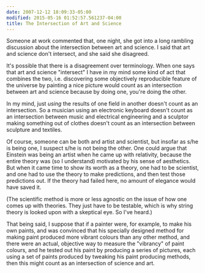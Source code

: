 ```yaml
---
date: 2007-12-12 18:09:33-05:00
modified: 2015-05-16 01:52:57.561237-04:00
title: The Intersection of Art and Science
---
```


Someone at work commented that, one night, she got into a long rambling
discussion about the intersection between art and science. I said that art
and science don't intersect, and she said she disagreed.

It's possible that there is a disagreement over terminology. When one says
that art and science "intersect" I have in my mind some kind of act that
combines the two, i.e. discovering some objectively reproducible feature of
the universe by painting a nice picture would count as an intersection
between art and science because by doing one, you're doing the other.

In my mind, just *using* the results of one field in another doesn't count
as an intersection. So a musician using an electronic keyboard doesn't count
as an intersection between music and electrical engineering and a sculptor
making something out of clothes doesn't count as an intersection between
sculpture and textiles.

Of course, someone can be both and artist and scientist, but insofar as s/he
is being one, I suspect s/he is not being the other. One could argue that
Einstein was being an artist when he came up with relativity, because the
entire theory was (so I understand) motivated by his sense of
aesthetics. But when it came time to show its worth as a theory, one had to
be scientist, and one had to use the theory to make predictions, and then
test those predictions out. If the theory had failed here, no amount of
elegance would have saved it.

(The scientific method is more or less agnostic on the issue of how one
comes up with theories. They just have to be testable, which is why string
theory is looked upon with a skeptical eye. So I've heard.)

That being said, I suppose that if a painter were, for example, to make his
own paints, and was convinced that his specially designed method for making
paint produced more vibrant colours than any other method, and there were an
actual, objective way to measure the "vibrancy" of paint colours, and he
tested out his paint by producing a series of pictures, each using a set of
paints produced by tweaking his paint producing methods, then this might
count as an intersection of science and art.